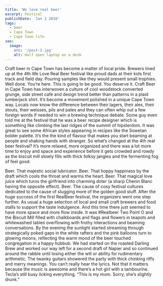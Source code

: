 ```yaml
---
title: 'We love real beer'
excerpt: Festival
publishDate: 'Jan 2 2010'
tags:
  - beer
  - Cape Town
  - Cape Town life
seo:
  image:
    src: '/post-2.jpg'
    alt: Half open laptop on a desk
---
```


Craft beer in Cape Town has become a matter of local pride. Brewers lined up at the 4th We Love Real Beer festival like proud dads at their kids first track and field day. Pouring samples like they would present small trophies. Well done. You’re here. This is going to be good. You deserve it. Craft Beer in Cape Town has interwoven a culture of cool woodstock converted grunge, side street cafe and design trend better than patterns in a plaid lumberjack shirt. It’s become a movement polished in a unique Cape Town way. Locals now know the difference between their lagers, their ales, their stouts, their weisses, pils and pales and they can often whip out a few foreign words if needed to win a brewing technique debate. Some guy even told me at the festival that he was a beer recipe designer which is something like climbing the last ridges of the summit of hipsterdom. It was great to see some African styles appearing in recipes like the Sowetan bolder palette. It’s the the kind of flavour that makes you start beaming at people and shaking hands with stranger. So what’s changed at the 4th real beer festival? It’s more relaxed, more organized and there was a lot more time to enjoy and space and experience before it gets crowded and rowdy as the biscuit mill slowly fills with thick folksy jangles and the fermenting fog of feel good.


Beer. That majestic social lubricator. Beer. That hoppy happiness by the draft which cools the throat and warms the heart. Beer. That magical love juice which turns the girlfriend into charming doter (a sharp Chenin Blanc having the opposite effect). Beer. The cause of cosy festival cultures dedicated to the cause of slugging more of the golden good stuff. After the huge success of the first RealBeer festival, the organizers went one step further. As usual a huge selection of local and small craft brewers and food stalls to support the taste indulgence. And this time there just seemed to have more space and more flow inside. It was #Realbeer Two Point O and the Biscuit Mill filled with chalkboards and flags and flowers in teapots and whitewashed tables overflowing with frothy interactions and beaming conversations. By the evening the sunlight started streaming through strategically poked gaps in the white rafters and the pink balloons turn to glowing moons, reflecting the warm mood of the beer touched congregation in a happy hubbub. We had started on the roasted Darling Brew and worked our way left for a second draft of Napier and so continued around the rabble until losing either the will or ability for rudimentary arithmetic. The twanky guitars showered the party with thick chinking riffs and merry meanings. You can’t really hear the lyrics. Not that it matters because the music is awesome and there’s a hot girl with a tambourine. Tecla’s still busy *lick*ing everything, “This is my mom. Sorry, she’s slightly drunk.”